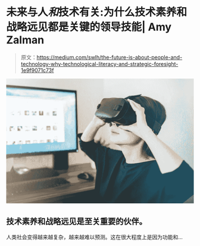 # 未来与人*和*技术有关:为什么技术素养和战略远见都是关键的领导技能| Amy Zalman

> 原文：<https://medium.com/swlh/the-future-is-about-people-and-technology-why-technological-literacy-and-strategic-foresight-1e9f9071c73f>

![](img/62c4b96d99fb3478b3115f51411f89d1.png)

## 技术素养和战略远见是至关重要的伙伴。

人类社会变得越来越复杂，越来越难以预测。这在很大程度上是因为功能和…